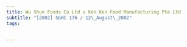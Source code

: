 ```yaml
---
title: Wu Shun Foods Co Ltd v Ken Ken Food Manufacturing Pte Ltd 
subtitle: "[2002] SGHC 176 / 12\_August\_2002"
tags:


---
```


